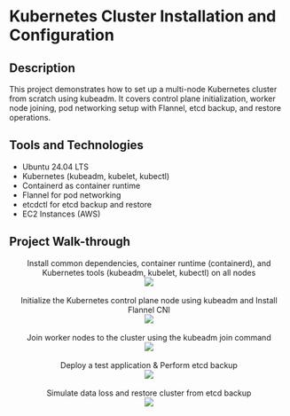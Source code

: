 <h1>Kubernetes Cluster Installation and Configuration</h1>


<h2>Description</h2>
This project demonstrates how to set up a multi-node Kubernetes cluster from scratch using kubeadm. 
It covers control plane initialization, worker node joining, pod networking setup with Flannel, 
etcd backup, and restore operations.
<br />


<h2>Tools and Technologies</h2>

<ul>
    <li>Ubuntu 24.04 LTS</li>
    <li>Kubernetes (kubeadm, kubelet, kubectl)</li>
    <li>Containerd as container runtime</li>
    <li>Flannel for pod networking</li>
    <li>etcdctl for etcd backup and restore</li>
    <li>EC2 Instances (AWS)</li>
</ul>

<h2>Project Walk-through</h2>

<p align="center">
Install common dependencies, container runtime (containerd), and Kubernetes tools (kubeadm, kubelet, kubectl) on all nodes <br />
<img src="https://i.postimg.cc/VL4KBwq6/1.jpg"/>
<br />
<br />
Initialize the Kubernetes control plane node using kubeadm and Install Flannel CNI <br/>
<img src="https://i.postimg.cc/vH8zmKJd/2.jpg" />
<br />
<br />
Join worker nodes to the cluster using the kubeadm join command  <br/>
<img src="https://i.postimg.cc/ZRZNMBZh/3.jpg"/>
<br />
<br />
Deploy a test application & Perform etcd backup <br/> 
<img src="https://i.postimg.cc/sxbDbqSZ/4.jpg" />
<br />
<br />
Simulate data loss and restore cluster from etcd backup <br/> 
<img src="https://i.postimg.cc/JzZGCrp7/5.jpg" />
<br />
<br />

</p>

